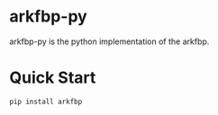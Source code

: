 # arkfbp-py

arkfbp-py is the python implementation of the arkfbp.


# Quick Start


```pip install arkfbp```

